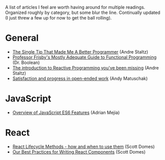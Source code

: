 A list of articles I feel are worth having around for multiple readings. Organized roughly by category, but some blur the line. Continually updated (I just threw a few up for now to get the ball rolling).

# General
* [The Single Tip That Made Me A Better Programmer](https://staltz.com/the-single-tip-that-made-me-a-better-programmer.html) (Andre Staltz)
* [Professor Frisby's Mostly Adequate Guide to Functional Programming](https://drboolean.gitbooks.io/mostly-adequate-guide/content/) (Dr. Boolean)
* [The introduction to Reactive Programming you've been missing](https://gist.github.com/staltz/868e7e9bc2a7b8c1f754) (Andre Staltz)
* [Satisfaction and progress in open-ended work](http://blog.andymatuschak.org/post/159979927467/satisfaction-and-progress-in-open-ended-work) (Andy Matuschak)

# JavaScript
* [Overview of JavaScript ES6 Features](http://adrianmejia.com/blog/2016/10/19/Overview-of-JavaScript-ES6-features-a-k-a-ECMAScript-6-and-ES2015/?utm_source=mybridge&utm_medium=blog&utm_campaign=read_more) (Adrian Mejia)

# React
* [React Lifecycle Methods - how and when to use them](https://engineering.musefind.com/react-lifecycle-methods-how-and-when-to-use-them-2111a1b692b1) (Scott Domes)
* [Our Best Practices for Writing React Components](https://engineering.musefind.com/our-best-practices-for-writing-react-components-dec3eb5c3fc8) (Scott Domes)
